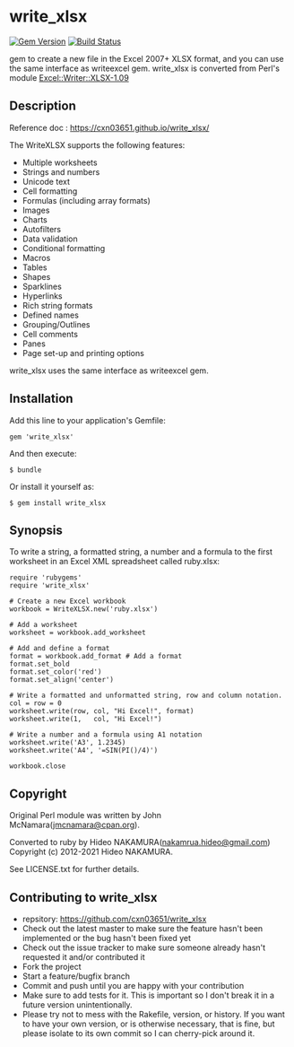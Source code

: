 # write_xlsx

[![Gem Version](https://badge.fury.io/rb/write_xlsx.png)](http://badge.fury.io/rb/write_xlsx)
[![Build Status](https://travis-ci.org/cxn03651/write_xlsx.svg?branch=master)](https://travis-ci.org/cxn03651/write_xlsx)

gem to create a new file in the Excel 2007+ XLSX format, and you can use the
same interface as writeexcel gem. write_xlsx is converted from Perl's module
[Excel::Writer::XLSX-1.09](https://github.com/jmcnamara/excel-writer-xlsx/tree/CPAN_1.09)

## Description

Reference doc : https://cxn03651.github.io/write_xlsx/

The WriteXLSX supports the following features:
* Multiple worksheets
* Strings and numbers
* Unicode text
* Cell formatting
* Formulas (including array formats)
* Images
* Charts
* Autofilters
* Data validation
* Conditional formatting
* Macros
* Tables
* Shapes
* Sparklines
* Hyperlinks
* Rich string formats
* Defined names
* Grouping/Outlines
* Cell comments
* Panes
* Page set-up and printing options

write_xlsx uses the same interface as writeexcel gem.

## Installation

Add this line to your application's Gemfile:

    gem 'write_xlsx'

And then execute:

    $ bundle

Or install it yourself as:

    $ gem install write_xlsx

## Synopsis

To write a string, a formatted string, a number and a formula to
the first worksheet in an Excel XML spreadsheet called ruby.xlsx:

    require 'rubygems'
    require 'write_xlsx'

    # Create a new Excel workbook
    workbook = WriteXLSX.new('ruby.xlsx')

    # Add a worksheet
    worksheet = workbook.add_worksheet

    # Add and define a format
    format = workbook.add_format # Add a format
    format.set_bold
    format.set_color('red')
    format.set_align('center')

    # Write a formatted and unformatted string, row and column notation.
    col = row = 0
    worksheet.write(row, col, "Hi Excel!", format)
    worksheet.write(1,   col, "Hi Excel!")

    # Write a number and a formula using A1 notation
    worksheet.write('A3', 1.2345)
    worksheet.write('A4', '=SIN(PI()/4)')

    workbook.close

## Copyright
Original Perl module was written by John McNamara(jmcnamara@cpan.org).

Converted to ruby by Hideo NAKAMURA(nakamrua.hideo@gmail.com)
Copyright (c) 2012-2021 Hideo NAKAMURA.

See LICENSE.txt for further details.

## Contributing to write_xlsx

* repsitory: https://github.com/cxn03651/write_xlsx
* Check out the latest master to make sure the feature hasn't been implemented or the bug hasn't been fixed yet
* Check out the issue tracker to make sure someone already hasn't requested it and/or contributed it
* Fork the project
* Start a feature/bugfix branch
* Commit and push until you are happy with your contribution
* Make sure to add tests for it. This is important so I don't break it in a future version unintentionally.
* Please try not to mess with the Rakefile, version, or history. If you want to have your own version, or is otherwise necessary, that is fine, but please isolate to its own commit so I can cherry-pick around it.
